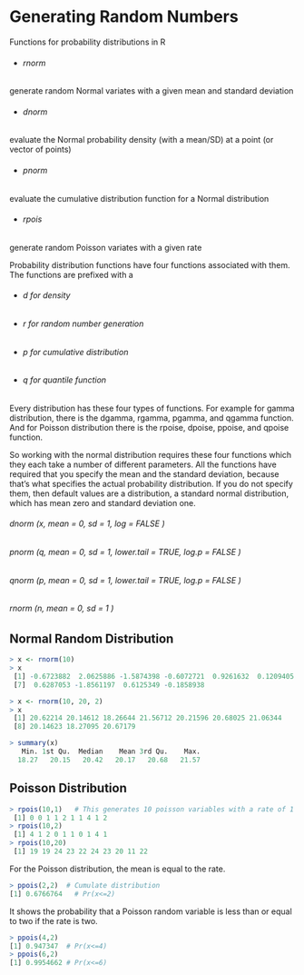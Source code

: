 # Generating Random Numbers

Functions for probability distributions in R

- ###### rnorm
generate random Normal variates with a given mean and standard deviation

- ###### dnorm 
evaluate the Normal probability density (with a mean/SD) at a point (or vector of points)

- ###### pnorm 
evaluate the cumulative distribution function for a Normal distribution

- ######  rpois 
generate random Poisson variates with a given rate

Probability distribution functions have four functions associated with them. The functions are prefixed with a 

- ###### d	for density
- ###### r	for random number generation
- ###### p	for cumulative distribution
- ###### q	for quantile function

Every distribution has these four types of functions. For example for gamma distribution, there is the dgamma, rgamma, pgamma, and qgamma function. And for Poisson distribution there is the rpoise, dpoise, ppoise, and qpoise function.

So working with the normal distribution requires these four functions which they each take a number of different parameters. All the functions have required that you specify the mean and the standard deviation, because that’s what specifies the actual probability distribution. If you do not specify them, then default values are a distribution, a standard normal distribution, which has mean zero and standard deviation one.

###### dnorm (x, mean = 0, sd = 1, log = FALSE )
###### pnorm (q, mean = 0, sd = 1, lower.tail = TRUE, log.p = FALSE )
###### qnorm (p, mean = 0, sd = 1, lower.tail = TRUE, log.p = FALSE )
###### rnorm (n, mean = 0, sd = 1 )

## Normal Random Distribution

```r
> x <- rnorm(10)
> x
 [1] -0.6723882  2.0625886 -1.5874398 -0.6072721  0.9261632  0.1209405
 [7]  0.6287053 -1.8561197  0.6125349 -0.1858938

```
```r
> x <- rnorm(10, 20, 2)
> x
 [1] 20.62214 20.14612 18.26644 21.56712 20.21596 20.68025 21.06344
 [8] 20.14623 18.27095 20.67179

```
```r
> summary(x)
   Min. 1st Qu.  Median    Mean 3rd Qu.    Max. 
  18.27   20.15   20.42   20.17   20.68   21.57 

```
## Poisson Distribution 

```r
> rpois(10,1)   # This generates 10 poisson variables with a rate of 1
 [1] 0 0 1 1 2 1 1 4 1 2
> rpois(10,2)
 [1] 4 1 2 0 1 1 0 1 4 1
> rpois(10,20)
 [1] 19 19 24 23 22 24 23 20 11 22

```
For the Poisson distribution, the mean is equal to the rate.

```r
> ppois(2,2)  # Cumulate distribution
[1] 0.6766764	# Pr(x<=2)

```
It shows the probability that a Poisson random variable is less than or equal to two if the rate is two.

```r
> ppois(4,2)  
[1] 0.947347  # Pr(x<=4)
> ppois(6,2)
[1] 0.9954662 # Pr(x<=6)

```